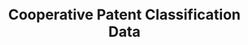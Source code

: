---
bigquery: https://console.cloud.google.com/bigquery?p=patents-public-data&d=cpc&page=dataset
citation: '“Cooperative Patent Classification” by the EPO and USPTO, for public use. '
contributors: EPO, USPTO
cost: None
description: Cooperative Patent Classification Data contains the scheme and definitions
  of the Cooperative Patent Classification system for classifying patent documents.
  The CPC is the result of a partnership between the EPO and the USPTO in their joint
  effort to develop a common, internationally compatible classification system for
  technical documents, in particular patent publications, which will be used by both
  offices in the patent granting process
documentation: https://www.cooperativepatentclassification.org/cpcSchemeAndDefinitions
last_edit: Mon, 04 Apr 2022 19:07:06 GMT
location: https://www.cooperativepatentclassification.org/index
maintained_by: USPTO, EPO
schema_fields: '[''titleFull'', ''ipcConcordant'', ''parents'', ''status'', ''synonyms'',
  ''level'', ''child_groups'', ''breakdown_code'', ''children'', ''limiting_references'',
  ''childGroups'', ''limitingReferences'', ''title_part'', ''additional_only'', ''dateRevised'',
  ''date_revised'', ''title_full'', ''titlePart'', ''applicationReferences'', ''sizeCache'',
  ''informativeReferences'', ''residual_references'', ''definition'', ''application_references'',
  ''informative_references'', ''notAllocatable'', ''glossary'', ''ipc_concordant'',
  ''symbol'', ''not_allocatable'', ''residualReferences'', ''breakdownCode'']'
shortname: cooperative_patent_classification
tags:
- patents
- science
title: Cooperative Patent Classification Data
uuid: 984374a7-16e9-4b35-9445-458daceb01bf
---